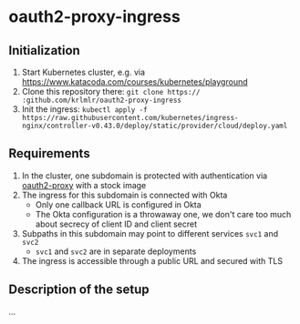 # oauth2-proxy-ingress

## Initialization

1. Start Kubernetes cluster, e.g. via <https://www.katacoda.com/courses/kubernetes/playground>
1. Clone this repository there: `git clone https:// :github.com/krlmlr/oauth2-proxy-ingress`
1. Init the ingress: `kubectl apply -f https://raw.githubusercontent.com/kubernetes/ingress-nginx/controller-v0.43.0/deploy/static/provider/cloud/deploy.yaml`

## Requirements

1. In the cluster, one subdomain is protected with authentication via [oauth2-proxy](https://github.com/oauth2-proxy/oauth2-proxy) with a stock image
1. The ingress for this subdomain is connected with Okta
    - Only one callback URL is configured in Okta
    - The Okta configuration is a throwaway one, we don't care too much about secrecy of client ID and client secret
1. Subpaths in this subdomain may point to different services `svc1` and `svc2`
    - `svc1` and `svc2` are in separate deployments
1. The ingress is accessible through a public URL and secured with TLS

## Description of the setup

...
